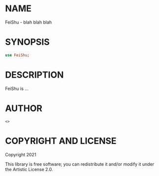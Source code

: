 NAME
====

FeiShu - blah blah blah

SYNOPSIS
========

```raku
use FeiShu;
```

DESCRIPTION
===========

FeiShu is ...

AUTHOR
======

    <>

COPYRIGHT AND LICENSE
=====================

Copyright 2021 

This library is free software; you can redistribute it and/or modify it under the Artistic License 2.0.

